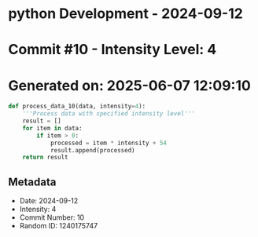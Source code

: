 ﻿# python Development - 2024-09-12
# Commit #10 - Intensity Level: 4
# Generated on: 2025-06-07 12:09:10
```python
def process_data_10(data, intensity=4):
    '''Process data with specified intensity level'''
    result = []
    for item in data:
        if item > 0:
            processed = item * intensity + 54
            result.append(processed)
    return result
```
## Metadata
- Date: 2024-09-12
- Intensity: 4
- Commit Number: 10
- Random ID: 1240175747
